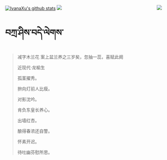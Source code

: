 [![IvanaXu's github stats](https://github-readme-stats.vercel.app/api?username=IvanaXu&show_icons=true&theme=vue-dark)](https://github.com/anuraghazra/github-readme-stats)
<img align="right" src="https://github-readme-stats.vercel.app/api/top-langs/?username=IvanaXu&langs_count=7&theme=graywhite" />
<img src="https://github-readme-stats.vercel.app/api/wakatime?username=IvanaXu&layout=compact&langs_count=6&theme=vue-dark&&custom_title=Programming Times(Jul 29 2021-)" />
# བཀྲ་ཤིས་བདེ་ལེགས་
> 减字木兰花 案上盆兰养之三岁矣，忽抽一蕊，喜赋此阕
>
> 近现代·龙榆生
>
> 孤茎擢秀。
> 
> 拚向灯前人比瘦。
> 
> 对影沈吟。
> 
> 肯负东皇长养心。
> 
> 出墙红杏。
> 
> 酿得春浓还自警。
> 
> 怀素开迟。
> 
> 待吐幽芬慰所思。